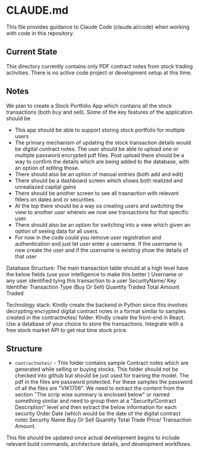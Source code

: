 # CLAUDE.md

This file provides guidance to Claude Code (claude.ai/code) when working with code in this repository.

## Current State
This directory currently contains only PDF contract notes from stock trading activities. There is no active code project or development setup at this time.



## Notes
We plan to create a Stock Portfolio App which contains all the stock transactions (both buy and sell). Some of the key features of the application should be 

- This app should be able to support storing stock portfolio for multiple users
- The primary mechanism of updating the stock transaction details would be digital contract notes. The user should be able to upload one or multiple password encrypted pdf files. Post upload there should be a way to confirm the details which are being added to the database, with an option of editing those. 
- There should also be an option of manual entries (both add and edit)
- There should be a dashboard screen which shows both realized and unrealiazed capital gains
- There should be another screen to see all trasnaction with relevant fitlers on dates and or securities. 
- At the top there should be a way os creating users and switching the view to another user wherein we now see transactions for that specific user.
- There should also be an option for switching into a view which given an option of seeing data for all users.
 - For now in the code could you remove user registration and authentication and just let user enter a username. If the username is new create the user and if the username is existing show the details of that user    

Database Structure:
The main transaction table should at a high level have the below fields (use your intelligence to make this better )
Username or any user identified tying this transaction to a user
SecurityName/ Key Identifier
Transaction Type (Buy Or Sell)
Quantity Traded
Total Amount Traded 

Technology stack:
Kindly create the backend in Python since this involves decrypting encrypted digital contract notes in a format similar to samples created in the contractnotes/ folder. 
KIndly create the front-end in React. 
Use a database of your choice to store the transactions.
Integrate with a free stock market API to get real time stock price.  

## Structure
- `contractnotes/` - This folder contains sample Contract notes which are generated while selling or buying stocks. This folder should not be checked into github but should be just used for training the model. The pdf in the files are password protected. For these samples the password of all the files are "VIK1706". We need to extract the content from the section "The scrip wise summary is enclosed below" or named something similar and need to group them at a "Security/Contract Description" level and then extract the below information for each security 
Order Date (which would be the date of the digital contract note)
Securtiy Name 
Buy Or Sell
Quantity 
Total Trade Price/ Transaction Amount.

This file should be updated once actual development begins to include relevant build commands, architecture details, and development workflows.